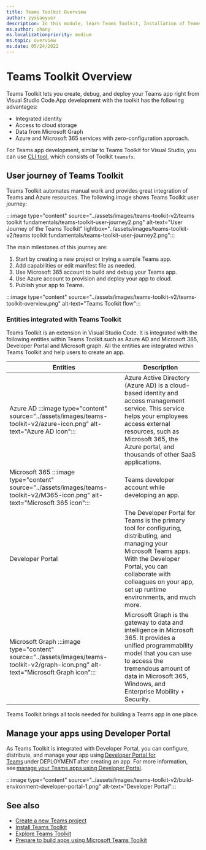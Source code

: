 ```yaml
---
title: Teams Toolkit Overview
author: zyxiaoyuer
description: In this module, learn Teams Toolkit, Installation of Teams Toolkit, and User journey of Teams Toolkit
ms.author: zhany
ms.localizationpriority: medium
ms.topic: overview
ms.date: 05/24/2022
---
```


# Teams Toolkit Overview

Teams Toolkit lets you create, debug, and deploy your Teams app right from Visual Studio Code.App development with the toolkit has the following advantages:

* Integrated identity
* Access to cloud storage
* Data from Microsoft Graph
* Azure and Microsoft 365 services with zero-configuration approach.

For Teams app development, similar to Teams Toolkit for Visual Studio, you can use [CLI tool](https://github.com/OfficeDev/TeamsFx/blob/dev/docs/cli/user-manual.md), which consists of Toolkit `teamsfx`.

## User journey of Teams Toolkit

Teams Toolkit automates manual work and provides great integration of Teams and Azure resources. The following image shows Teams Toolkit user journey:

:::image type="content" source="../assets/images/teams-toolkit-v2/teams toolkit fundamentals/teams-toolkit-user-journey2.png" alt-text="User Journey of the Teams Toolkit" lightbox="../assets/images/teams-toolkit-v2/teams toolkit fundamentals/teams-toolkit-user-journey2.png":::

The main milestones of this journey are:

1. Start by creating a new project or trying a sample Teams app.
1. Add capabilities or edit manifest file as needed.
1. Use Microsoft 365 account to build and debug your Teams app.
1. Use Azure account to provision and deploy your app to cloud.
1. Publish your app to Teams.

:::image type="content" source="../assets/images/teams-toolkit-v2/teams-toolkit-overview.png" alt-text="Teams Toolkit flow":::

### Entities integrated with Teams Toolkit

Teams Toolkit is an extension in Visual Studio Code. It is integrated with the following entities within Teams Toolkit.such as Azure AD and Microsoft 365, Developer Portal and Microsoft graph. All the entities are integrated within Teams Toolkit and help users to create an app.

| Entities | Description |
| ---- | ---- |
| Azure AD :::image type="content" source="../assets/images/teams-toolkit-v2/azure-icon.png" alt-text="Azure AD icon"::: | Azure Active Directory (Azure AD) is a cloud-based identity and access management service. This service helps your employees access external resources, such as Microsoft 365, the Azure portal, and thousands of other SaaS applications. |
| Microsoft 365 :::image type="content" source="../assets/images/teams-toolkit-v2/M365-icon.png" alt-text="Microsoft 365 icon"::: | Teams developer account while developing an app.|
| Developer Portal | The Developer Portal for Teams is the primary tool for configuring, distributing, and managing your Microsoft Teams apps. With the Developer Portal, you can collaborate with colleagues on your app, set up runtime environments, and much more. |
| Microsoft Graph :::image type="content" source="../assets/images/teams-toolkit-v2/graph-icon.png" alt-text="Microsoft Graph icon"::: | Microsoft Graph is the gateway to data and intelligence in Microsoft 365. It provides a unified programmability model that you can use to access the tremendous amount of data in Microsoft 365, Windows, and Enterprise Mobility + Security. |

Teams Toolkit brings all tools needed for building a Teams app in one place.

## Manage your apps using Developer Portal

As Teams Toolkit is integrated with Developer Portal, you can configure, distribute, and manage your app using [Developer Portal for Teams](../concepts/build-and-test/teams-developer-portal.md) under DEPLOYMENT after creating an app. For more information, see [manage your Teams apps using Developer Portal](../concepts/build-and-test/manage-your-apps-in-developer-portal.md).

:::image type="content" source="../assets/images/teams-toolkit-v2/build-environment-developer-portal-1.png" alt-text="Developer Portal":::

## See also

* [Create a new Teams project](create-new-project.md)
* [Install Teams Toolkit](install-Teams-Toolkit.md)
* [Explore Teams Toolkit](explore-Teams-Toolkit.md)
* [Prepare to build apps using Microsoft Teams Toolkit](build-environments.md)
